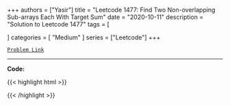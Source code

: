 
+++
authors = ["Yasir"]
title = "Leetcode 1477: Find Two Non-overlapping Sub-arrays Each With Target Sum"
date = "2020-10-11"
description = "Solution to Leetcode 1477"
tags = [
    
]
categories = [
    "Medium"
]
series = ["Leetcode"]
+++



[`Problem Link`](https://leetcode.com/problems/find-two-non-overlapping-sub-arrays-each-with-target-sum/description/)

---

**Code:**

{{< highlight html >}}

{{< /highlight >}}

